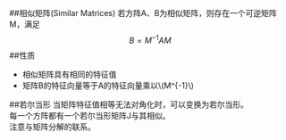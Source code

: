 <script type="text/javascript"
  src="http://cdn.mathjax.org/mathjax/latest/MathJax.js?config=TeX-AMS-MML_HTMLorMML">
</script>
##相似矩阵(Similar Matrices)
若方阵A、B为相似矩阵，则存在一个可逆矩阵M，满足
$$
B = M^{-1}AM
$$
##性质
* 相似矩阵具有相同的特征值
* 矩阵B的特征向量等于A的特征向量乘以\\(M^{-1}\\)

##若尔当形
当矩阵特征值相等无法对角化时，可以变换为若尔当形。  
每一个方阵都有一个若尔当形矩阵J与其相似。  
注意与矩阵分解的联系。